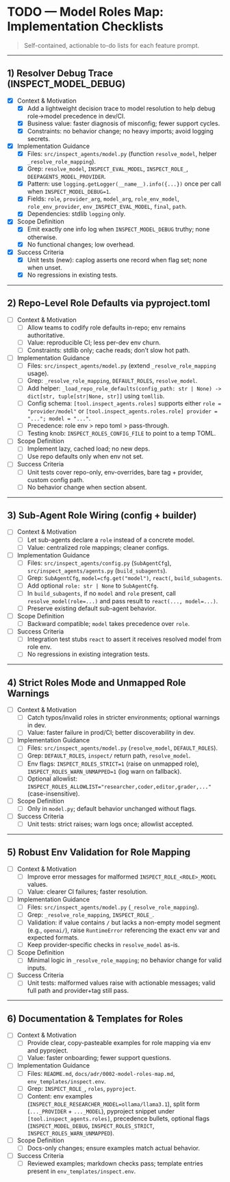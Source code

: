 # TODO — Model Roles Map: Implementation Checklists

> Self-contained, actionable to-do lists for each feature prompt.

---

## 1) Resolver Debug Trace (INSPECT_MODEL_DEBUG)

- [x] Context & Motivation
  - [x] Add a lightweight decision trace to model resolution to help debug role→model precedence in dev/CI.
  - [x] Business value: faster diagnosis of misconfig; fewer support cycles.
  - [x] Constraints: no behavior change; no heavy imports; avoid logging secrets.
- [x] Implementation Guidance
  - [x] Files: `src/inspect_agents/model.py` (function `resolve_model`, helper `_resolve_role_mapping`).
  - [x] Grep: `resolve_model`, `INSPECT_EVAL_MODEL`, `INSPECT_ROLE_`, `DEEPAGENTS_MODEL_PROVIDER`.
  - [x] Pattern: use `logging.getLogger(__name__).info({...})` once per call when `INSPECT_MODEL_DEBUG=1`.
  - [x] Fields: `role`, `provider_arg`, `model_arg`, `role_env_model`, `role_env_provider`, `env_INSPECT_EVAL_MODEL`, `final`, `path`.
  - [x] Dependencies: stdlib `logging` only.
- [x] Scope Definition
  - [x] Emit exactly one info log when `INSPECT_MODEL_DEBUG` truthy; none otherwise.
  - [x] No functional changes; low overhead.
- [x] Success Criteria
  - [x] Unit tests (new): caplog asserts one record when flag set; none when unset.
  - [x] No regressions in existing tests.

---

## 2) Repo-Level Role Defaults via pyproject.toml

- [ ] Context & Motivation
  - [ ] Allow teams to codify role defaults in-repo; env remains authoritative.
  - [ ] Value: reproducible CI; less per-dev env churn.
  - [ ] Constraints: stdlib only; cache reads; don’t slow hot path.
- [ ] Implementation Guidance
  - [ ] Files: `src/inspect_agents/model.py` (extend `_resolve_role_mapping` usage).
  - [ ] Grep: `_resolve_role_mapping`, `DEFAULT_ROLES`, `resolve_model`.
  - [ ] Add helper: `_load_repo_role_defaults(config_path: str | None) -> dict[str, tuple[str|None, str]]` using `tomllib`.
  - [ ] Config schema: `[tool.inspect_agents.roles]` supports either `role = "provider/model"` or `[tool.inspect_agents.roles.role] provider = "..."; model = "..."`.
  - [ ] Precedence: role env > repo toml > pass-through.
  - [ ] Testing knob: `INSPECT_ROLES_CONFIG_FILE` to point to a temp TOML.
- [ ] Scope Definition
  - [ ] Implement lazy, cached load; no new deps.
  - [ ] Use repo defaults only when env not set.
- [ ] Success Criteria
  - [ ] Unit tests cover repo-only, env-overrides, bare tag + provider, custom config path.
  - [ ] No behavior change when section absent.

---

## 3) Sub-Agent Role Wiring (config + builder)

- [ ] Context & Motivation
  - [ ] Let sub-agents declare a `role` instead of a concrete model.
  - [ ] Value: centralized role mappings; cleaner configs.
- [ ] Implementation Guidance
  - [ ] Files: `src/inspect_agents/config.py` (`SubAgentCfg`), `src/inspect_agents/agents.py` (`build_subagents`).
  - [ ] Grep: `SubAgentCfg`, `model=cfg.get("model")`, `react(`, `build_subagents`.
  - [ ] Add optional `role: str | None` to `SubAgentCfg`.
  - [ ] In `build_subagents`, if no `model` and `role` present, call `resolve_model(role=...)` and pass result to `react(..., model=...)`.
  - [ ] Preserve existing default sub-agent behavior.
- [ ] Scope Definition
  - [ ] Backward compatible; `model` takes precedence over `role`.
- [ ] Success Criteria
  - [ ] Integration test stubs `react` to assert it receives resolved model from role env.
  - [ ] No regressions in existing integration tests.

---

## 4) Strict Roles Mode and Unmapped Role Warnings

- [ ] Context & Motivation
  - [ ] Catch typos/invalid roles in stricter environments; optional warnings in dev.
  - [ ] Value: faster failure in prod/CI; better discoverability in dev.
- [ ] Implementation Guidance
  - [ ] Files: `src/inspect_agents/model.py` (`resolve_model`, `DEFAULT_ROLES`).
  - [ ] Grep: `DEFAULT_ROLES`, `inspect/` return path, `resolve_model`.
  - [ ] Env flags: `INSPECT_ROLES_STRICT=1` (raise on unmapped role), `INSPECT_ROLES_WARN_UNMAPPED=1` (log warn on fallback).
  - [ ] Optional allowlist: `INSPECT_ROLES_ALLOWLIST="researcher,coder,editor,grader,..."` (case-insensitive).
- [ ] Scope Definition
  - [ ] Only in `model.py`; default behavior unchanged without flags.
- [ ] Success Criteria
  - [ ] Unit tests: strict raises; warn logs once; allowlist accepted.

---

## 5) Robust Env Validation for Role Mapping

- [ ] Context & Motivation
  - [ ] Improve error messages for malformed `INSPECT_ROLE_<ROLE>_MODEL` values.
  - [ ] Value: clearer CI failures; faster resolution.
- [ ] Implementation Guidance
  - [ ] Files: `src/inspect_agents/model.py` (`_resolve_role_mapping`).
  - [ ] Grep: `_resolve_role_mapping`, `INSPECT_ROLE_`.
  - [ ] Validation: if value contains `/` but lacks a non-empty model segment (e.g., `openai/`), raise `RuntimeError` referencing the exact env var and expected formats.
  - [ ] Keep provider-specific checks in `resolve_model` as-is.
- [ ] Scope Definition
  - [ ] Minimal logic in `_resolve_role_mapping`; no behavior change for valid inputs.
- [ ] Success Criteria
  - [ ] Unit tests: malformed values raise with actionable messages; valid full path and provider+tag still pass.

---

## 6) Documentation & Templates for Roles

- [ ] Context & Motivation
  - [ ] Provide clear, copy-pasteable examples for role mapping via env and pyproject.
  - [ ] Value: faster onboarding; fewer support questions.
- [ ] Implementation Guidance
  - [ ] Files: `README.md`, `docs/adr/0002-model-roles-map.md`, `env_templates/inspect.env`.
  - [ ] Grep: `INSPECT_ROLE_`, `roles`, `pyproject`.
  - [ ] Content: env examples (`INSPECT_ROLE_RESEARCHER_MODEL=ollama/llama3.1`), split form (`..._PROVIDER` + `..._MODEL`), pyproject snippet under `[tool.inspect_agents.roles]`, precedence bullets, optional flags (`INSPECT_MODEL_DEBUG`, `INSPECT_ROLES_STRICT`, `INSPECT_ROLES_WARN_UNMAPPED`).
- [ ] Scope Definition
  - [ ] Docs-only changes; ensure examples match actual behavior.
- [ ] Success Criteria
  - [ ] Reviewed examples; markdown checks pass; template entries present in `env_templates/inspect.env`.
